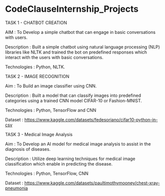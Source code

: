 # CodeClauseInternship_Projects

TASK 1 - CHATBOT CREATION

AIM : To Develop a simple chatbot that can engage in basic conversations with users.

Description : Built a simple chatbot using natural language processing (NLP) libraries like NLTK and trained the bot on predefined responses which interact with the users with basic conversations.

Technologies : Python, NLTK.

TASK 2 - IMAGE RECOGNITION

Aim : To Build an image classifier using CNN.

Description : Built a model that can classify images into predefined categories using a trained CNN model CIFAR-10 or Fashion-MNIST.

Technologies : Python, TensorFlow and CNN

Dataset : https://www.kaggle.com/datasets/fedesoriano/cifar10-python-in-csv

TASK 3 - Medical Image Analysis

Aim : To Develop an AI model for medical image analysis to assist in the diagnosis of diseases.

Description : Utilize deep learning techniques for medical image classification which enable in predicting the disease.

Technologies : Python, TensorFlow, CNN

Dataset : https://www.kaggle.com/datasets/paultimothymooney/chest-xray-pneumonia



